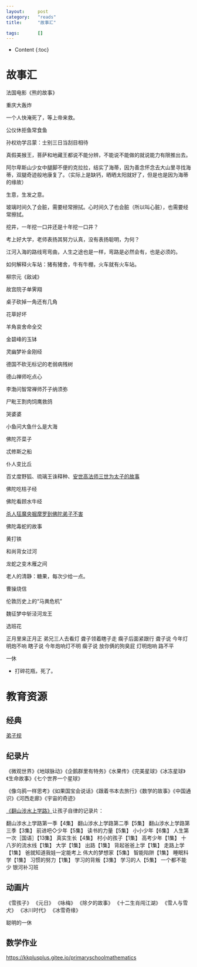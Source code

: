 ```yaml
---
layout:		post
category:	"reads"
title:		"故事汇"

tags:		[]
---
```

- Content
{:toc}


# 故事汇

法国电影《熊的故事》

重庆大轰炸

一个人快淹死了，等上帝来救。

公仪休拒鱼常食鱼

孙权劝学吕蒙：士别三日当刮目相待

真假美猴王，菩萨和地藏王都说不能分辨，不能说不能做的就说能力有限推出去。

阿尔卑斯山少女中腿脚不便的克拉拉，结实了海蒂，因为善念怀念去大山里寻找海蒂，双腿奇迹般地康复了。（实际上是缺钙，晒晒太阳就好了，但是也是因为海蒂的缘故）

生意，生发之意。

玻璃时间久了会脏，需要经常擦拭。心时间久了也会脏（所以叫心脏），也需要经常擦拭。

挖井，一年挖一口井还是十年挖一口井？

考上好大学，老师表扬其努力认真，没有表扬聪明，为何？

江河入海的路线弯弯曲，人生之途也是一样，弯路是必然会有，也是必须的。

如何解释火车站：猪有猪舍，牛有牛棚，火车就有火车站。

柳宗元《敌诫》

故宫院子单霁翔

桌子砍掉一角还有几角

花草好坏

羊角哀舍命全交

金碧峰的玉钵

灵幽梦补金刚经

德国不砍无标记的老弱病残树

德山禅师吃点心

李渤问智常禅师芥子纳须弥

尸毗王割肉饲鹰救鸽

哭婆婆

小鱼问大鱼什么是大海

佛陀芥菜子

忒修斯之船

仆人变比丘

百丈度野狐、琉璃王诛释种、[安世高法师三世为太子的故事](https://fo.china.com/fostory/20001207/20230203/25713691.html)

佛陀吃桔子经

佛陀看顾水牛经

[杀人狂魔央掘摩罗到佛陀弟子不害](https://fo.ifeng.com/juewu/fotuogushihui/detail_2012_07/30/16401180_0.shtml)

佛陀毒蛇的故事

黄打铁

和尚背女过河

龙蛇之变木雁之间

老人的清静：糖果，每次少给一点。

曹操烧信

伦敦历史上的“马粪危机”

魏征梦中斩泾河龙王

选班花

正月里来正月正 弟兄三人去看灯 聋子领着瞎子走 瘸子后面紧跟行 聋子说 今年灯明炮不响 瞎子说 今年炮响灯不明 瘸子说 放你俩的狗臭屁 灯明炮响 路不平



一休

- 打碎花瓶，死了。



# 教育资源

## 经典

[弟子规](https://baike.baidu.com/item/%E5%BC%9F%E5%AD%90%E8%A7%84/26962)



## 纪录片

《微观世界》《地球脉动》《企鹅群里有特务》《水果传》《完美星球》《冰冻星球》《生命故事》《七个世界一个星球》

《像乌鸦一样思考》《如果国宝会说话》《跟着书本去旅行》《数学的故事》《中国通识》《河西走廊》《宇宙的奇迹》



[《翻山涉水上学路》](https://www.bilibili.com/video/av374700365/?vd_source=151c87469d92e70e43c55eada781a068)让孩子自律的记录片：

翻山涉水上学路第一季【4集】
翻山涉水上学路第二季【5集】
翻山涉水上学路第三季【3集】
前进吧◇少年【5集】
读书的力量【5集】
小小少年【6集】
人生第一次［国语］【13集】
真实生长【4集】
村小的孩子【1集】
高考少年【1集】
十八岁的流水线【1集】
大学【1集】
出路【1集】
背起爸爸上学【1集】
走路上学【1集】
爸就知道我娃一定能考上
伟大的梦想家【5集】
智能陷阱【1集】
睡眠科学【1集】
习惯的努力【1集】
学习的背叛【3集】
学习的人【5集】
一个都不能少
银河补习班

## 动画片

《雪孩子》
《元日》
《咏梅》
《除夕的故事》
《十二生肖闯江湖》
《雪人与雪犬》
《冰川时代》
《冰雪奇缘》

聪明的一休



## 数学作业

https://kkplusplus.gitee.io/primaryschoolmathematics
